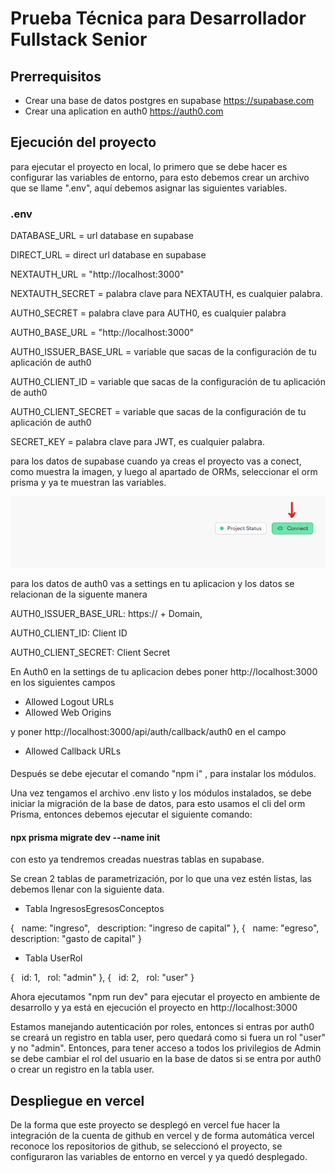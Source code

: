 # Prueba Técnica para Desarrollador Fullstack Senior

## Prerrequisitos
- Crear una base de datos postgres en supabase https://supabase.com
- Crear una aplication en auth0 https://auth0.com

## Ejecución del proyecto
para ejecutar el proyecto en local, lo primero que se debe hacer es configurar las variables de entorno, para esto debemos crear un archivo que se llame ".env", aquí debemos asignar las siguientes variables.

### .env

DATABASE_URL = url database en supabase

DIRECT_URL = direct url database en supabase

NEXTAUTH_URL = "http://localhost:3000"

NEXTAUTH_SECRET = palabra clave para NEXTAUTH, es cualquier palabra.

AUTH0_SECRET = palabra clave para AUTH0, es cualquier palabra

AUTH0_BASE_URL = "http://localhost:3000"

AUTH0_ISSUER_BASE_URL = variable que sacas de la configuración de tu aplicación de auth0

AUTH0_CLIENT_ID = variable que sacas de la configuración de tu aplicación de auth0

AUTH0_CLIENT_SECRET = variable que sacas de la configuración de tu aplicación de auth0

SECRET_KEY = palabra clave para JWT, es cualquier palabra.

para los datos de supabase cuando ya creas el proyecto vas a conect, como muestra la imagen, y luego al apartado de ORMs, seleccionar el orm prisma y ya te muestran las variables.

![Alt text](image.png)

para los datos de auth0 vas a settings en tu aplicacion y los datos se relacionan de la siguente manera

AUTH0_ISSUER_BASE_URL: https:// + Domain,

AUTH0_CLIENT_ID: Client ID

AUTH0_CLIENT_SECRET: Client Secret

En Auth0 en la settings de tu aplicacion debes poner http://localhost:3000 en los siguientes campos 

- Allowed Logout URLs
- Allowed Web Origins

y poner http://localhost:3000/api/auth/callback/auth0 en el campo 

- Allowed Callback URLs

####

Después se debe ejecutar el comando "npm i" , para instalar los módulos.

Una vez tengamos el archivo .env listo y los módulos instalados, se debe iniciar la migración de la base de datos, para esto usamos el cli del orm Prisma, entonces debemos ejecutar el siguiente comando: 

#### npx prisma migrate dev --name init

con esto ya tendremos creadas nuestras tablas en supabase.

Se crean 2 tablas de parametrización, por lo que una vez estén listas, las debemos llenar con la siguiente data.

- Tabla IngresosEgresosConceptos

{
  name: "ingreso",
  description: "ingreso de capital"
},
{
  name: "egreso",
  description: "gasto de capital"
}

- Tabla UserRol

{
  id: 1,
  rol: "admin"
},
{
  id: 2,
  rol: "user"
}

Ahora ejecutamos "npm run dev" para ejecutar el proyecto en ambiente de desarrollo y ya está en ejecución el proyecto en http://localhost:3000

Estamos manejando autenticación por roles, entonces si entras por auth0 se creará un registro en tabla user, pero quedará como si fuera un rol "user" y no "admin". Entonces, para tener acceso a todos los privilegios de Admin se debe cambiar el rol del usuario en la base de datos si se entra por auth0 o crear un registro en la tabla user.

## Despliegue en vercel

De la forma que este proyecto se desplegó en vercel fue hacer la integración de la cuenta de github en vercel y de forma automática vercel reconoce los repositorios de github, se seleccionó el proyecto, se configuraron las variables de entorno en vercel y ya quedó desplegado.
